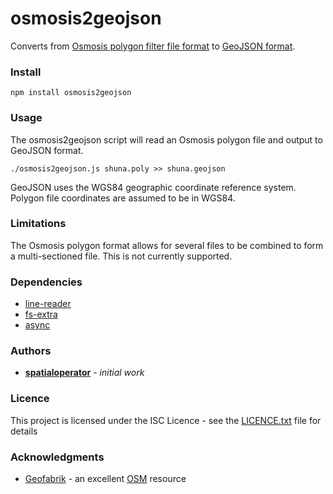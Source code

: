 # osmosis2geojson

Converts from [Osmosis polygon filter file format](https://wiki.openstreetmap.org/wiki/Osmosis/Polygon_Filter_File_Format) to [GeoJSON format](https://tools.ietf.org/html/rfc7946).

### Install

`npm install osmosis2geojson`

### Usage

The osmosis2geojson script will read an Osmosis polygon file and output to GeoJSON format.

`./osmosis2geojson.js shuna.poly >> shuna.geojson`

GeoJSON uses the WGS84 geographic coordinate reference system.  Polygon file coordinates are assumed to be in WGS84.

### Limitations

The Osmosis polygon format allows for several files to be combined to form a multi-sectioned file.  This is not currently supported.

### Dependencies

* [line-reader](https://github.com/nickewing/line-reader)
* [fs-extra](https://github.com/jprichardson/node-fs-extra)
* [async](https://caolan.github.io/async/docs.html)

### Authors

* **[spatialoperator](https://github.com/spatialoperator)** - *initial work*

### Licence

This project is licensed under the ISC Licence - see the [LICENCE.txt](LICENCE.txt) file for details

### Acknowledgments

* [Geofabrik](https://www.geofabrik.de) - an excellent [OSM](https://www.openstreetmap.org/) resource
